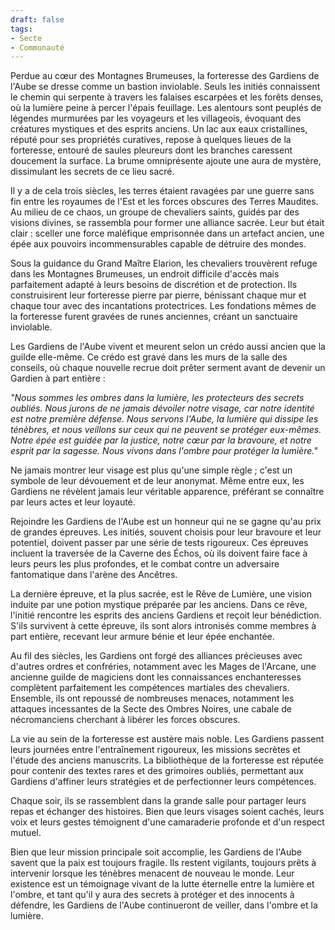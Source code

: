 ```yaml
---
draft: false
tags:
- Secte
- Communauté
---
```


Perdue au cœur des Montagnes Brumeuses, la forteresse des Gardiens de l'Aube se dresse comme un bastion inviolable. Seuls les initiés connaissent le chemin qui serpente à travers les falaises escarpées et les forêts denses, où la lumière peine à percer l'épais feuillage. Les alentours sont peuplés de légendes murmurées par les voyageurs et les villageois, évoquant des créatures mystiques et des esprits anciens. Un lac aux eaux cristallines, réputé pour ses propriétés curatives, repose à quelques lieues de la forteresse, entouré de saules pleureurs dont les branches caressent doucement la surface. La brume omniprésente ajoute une aura de mystère, dissimulant les secrets de ce lieu sacré.

Il y a de cela trois siècles, les terres étaient ravagées par une guerre sans fin entre les royaumes de l'Est et les forces obscures des Terres Maudites. Au milieu de ce chaos, un groupe de chevaliers saints, guidés par des visions divines, se rassembla pour former une alliance sacrée. Leur but était clair : sceller une force maléfique emprisonnée dans un artefact ancien, une épée aux pouvoirs incommensurables capable de détruire des mondes.

Sous la guidance du Grand Maître Elarion, les chevaliers trouvèrent refuge dans les Montagnes Brumeuses, un endroit difficile d'accès mais parfaitement adapté à leurs besoins de discrétion et de protection. Ils construisirent leur forteresse pierre par pierre, bénissant chaque mur et chaque tour avec des incantations protectrices. Les fondations mêmes de la forteresse furent gravées de runes anciennes, créant un sanctuaire inviolable.

Les Gardiens de l'Aube vivent et meurent selon un crédo aussi ancien que la guilde elle-même. Ce crédo est gravé dans les murs de la salle des conseils, où chaque nouvelle recrue doit prêter serment avant de devenir un Gardien à part entière :

*"Nous sommes les ombres dans la lumière, les protecteurs des secrets oubliés. Nous jurons de ne jamais dévoiler notre visage, car notre identité est notre première défense. Nous servons l'Aube, la lumière qui dissipe les ténèbres, et nous veillons sur ceux qui ne peuvent se protéger eux-mêmes. Notre épée est guidée par la justice, notre cœur par la bravoure, et notre esprit par la sagesse. Nous vivons dans l'ombre pour protéger la lumière."*

Ne jamais montrer leur visage est plus qu'une simple règle ; c'est un symbole de leur dévouement et de leur anonymat. Même entre eux, les Gardiens ne révèlent jamais leur véritable apparence, préférant se connaître par leurs actes et leur loyauté.

Rejoindre les Gardiens de l'Aube est un honneur qui ne se gagne qu'au prix de grandes épreuves. Les initiés, souvent choisis pour leur bravoure et leur potentiel, doivent passer par une série de tests rigoureux. Ces épreuves incluent la traversée de la Caverne des Échos, où ils doivent faire face à leurs peurs les plus profondes, et le combat contre un adversaire fantomatique dans l'arène des Ancêtres.

La dernière épreuve, et la plus sacrée, est le Rêve de Lumière, une vision induite par une potion mystique préparée par les anciens. Dans ce rêve, l'initié rencontre les esprits des anciens Gardiens et reçoit leur bénédiction. S'ils survivent à cette épreuve, ils sont alors intronisés comme membres à part entière, recevant leur armure bénie et leur épée enchantée.

Au fil des siècles, les Gardiens ont forgé des alliances précieuses avec d'autres ordres et confréries, notamment avec les Mages de l'Arcane, une ancienne guilde de magiciens dont les connaissances enchanteresses complètent parfaitement les compétences martiales des chevaliers. Ensemble, ils ont repoussé de nombreuses menaces, notamment les attaques incessantes de la Secte des Ombres Noires, une cabale de nécromanciens cherchant à libérer les forces obscures.

La vie au sein de la forteresse est austère mais noble. Les Gardiens passent leurs journées entre l'entraînement rigoureux, les missions secrètes et l'étude des anciens manuscrits. La bibliothèque de la forteresse est réputée pour contenir des textes rares et des grimoires oubliés, permettant aux Gardiens d'affiner leurs stratégies et de perfectionner leurs compétences.

Chaque soir, ils se rassemblent dans la grande salle pour partager leurs repas et échanger des histoires. Bien que leurs visages soient cachés, leurs voix et leurs gestes témoignent d'une camaraderie profonde et d'un respect mutuel.

Bien que leur mission principale soit accomplie, les Gardiens de l'Aube savent que la paix est toujours fragile. Ils restent vigilants, toujours prêts à intervenir lorsque les ténèbres menacent de nouveau le monde. Leur existence est un témoignage vivant de la lutte éternelle entre la lumière et l'ombre, et tant qu'il y aura des secrets à protéger et des innocents à défendre, les Gardiens de l'Aube continueront de veiller, dans l'ombre et la lumière.